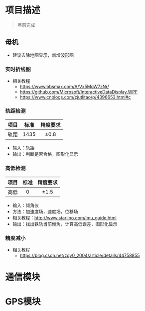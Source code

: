 # 项目描述

> 年前完成

## 母机

- 建议去除地图显示，新增波形图

### 实时折线图

- 相关教程
  - https://www.bbsmax.com/A/Vx5MoW7zNr/
  - https://github.com/Microsoft/InteractiveDataDisplay.WPF
  - https://www.cnblogs.com/zjutlitao/p/4396653.html#c

### 轨距检测

| 项目 |  标准  | 精度要求 |
| :--: | :----: | :------: |
| 轨距 | $1435$ | $\pm0.8$ |

- 输入：轨距
- 输出：判断是否合格，图形化显示

### 高低检测

| 项目 | 标准 | 精度要求 |
| :--: | :--: | :------: |
| 高低 | $0$  | $\pm1.5$ |

- 输入：倾角仪
- 方法：加速度场，速度场，位移场
- 相关教程：http://www.starlino.com/imu_guide.html
- 输出：找出铁轨当前倾角，计算高低误差，图形化显示

### 精度减小

- 相关教程
  - https://blog.csdn.net/zdy0_2004/article/details/44758855 

# 通信模块

# GPS模块

